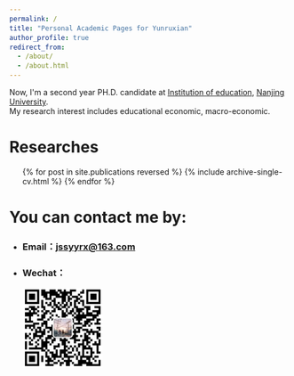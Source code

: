 ```yaml
---
permalink: /
title: "Personal Academic Pages for Yunruxian"
author_profile: true
redirect_from: 
  - /about/
  - /about.html
---
```

  
  
Now, I'm a second year PH.D. candidate at [Institution of education](https://edu.nju.edu.cn/main.htm), [Nanjing University](https://www.nju.edu.cn/).    
My research interest includes educational economic, macro-economic.
  
Researches
======
  <ul>{% for post in site.publications reversed %}
    {% include archive-single-cv.html %}
  {% endfor %}</ul>
<!--字体被_page.css冲了，所以字体变大了，-->
  
  
You can contact me by:
======
- ### Email：[jssyyrx@163.com](mailto:jssyyrx@163.com)   
- ### Wechat：
  <img src="../images/weichat.png" style="zoom:20%" />
